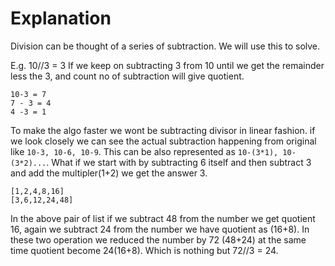 # Explanation

Division can be thought of a series of subtraction. We will use this to solve.

E.g. 10//3 = 3 If we keep on subtracting 3 from 10 until we get the remainder less the 3, and count no of subtraction will give quotient. 

```
10-3 = 7
7 - 3 = 4
4 -3 = 1
```

To make the algo faster we wont be subtracting divisor in linear fashion.
if we look closely we can see the actual subtraction happening from original like ```10-3, 10-6, 10-9```. This can be also represented as ```10-(3*1), 10-(3*2)...```.
What if we start with by subtracting 6 itself and then subtract 3 and add the multipler(1+2) we get the answer 3.

```
[1,2,4,8,16]
[3,6,12,24,48]
```
In the above pair of list if we subtract 48 from the number we get quotient 16, again we subtract 24 from the number we have quotient as (16+8). 
In these two operation we reduced the number by 72 (48+24) at the same time quotient become 24(16+8). Which is nothing but 72//3 = 24.